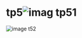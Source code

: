 # tp5![imag tp51](https://github.com/user-attachments/assets/a553d2a4-cef7-493c-af34-8eb0fede6e33)

![image t52](https://github.com/user-attachments/assets/4f14afc0-5001-45c7-83ff-e50ecd4b7d72)
